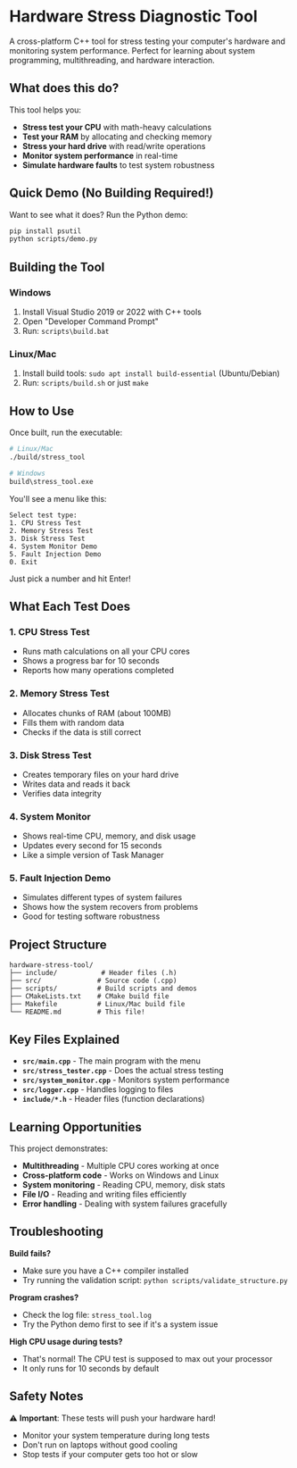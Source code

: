 # Hardware Stress Diagnostic Tool

A cross-platform C++ tool for stress testing your computer's hardware and monitoring system performance. Perfect for learning about system programming, multithreading, and hardware interaction.

## What does this do?

This tool helps you:
- **Stress test your CPU** with math-heavy calculations
- **Test your RAM** by allocating and checking memory
- **Stress your hard drive** with read/write operations  
- **Monitor system performance** in real-time
- **Simulate hardware faults** to test system robustness

## Quick Demo (No Building Required!)

Want to see what it does? Run the Python demo:
```bash
pip install psutil
python scripts/demo.py
```

## Building the Tool

### Windows
1. Install Visual Studio 2019 or 2022 with C++ tools
2. Open "Developer Command Prompt"
3. Run: `scripts\build.bat`

### Linux/Mac
1. Install build tools: `sudo apt install build-essential` (Ubuntu/Debian)
2. Run: `scripts/build.sh` or just `make`

## How to Use

Once built, run the executable:
```bash
# Linux/Mac
./build/stress_tool

# Windows
build\stress_tool.exe
```

You'll see a menu like this:
```
Select test type:
1. CPU Stress Test
2. Memory Stress Test
3. Disk Stress Test
4. System Monitor Demo
5. Fault Injection Demo
0. Exit
```

Just pick a number and hit Enter!

## What Each Test Does

### 1. CPU Stress Test
- Runs math calculations on all your CPU cores
- Shows a progress bar for 10 seconds
- Reports how many operations completed

### 2. Memory Stress Test  
- Allocates chunks of RAM (about 100MB)
- Fills them with random data
- Checks if the data is still correct

### 3. Disk Stress Test
- Creates temporary files on your hard drive
- Writes data and reads it back
- Verifies data integrity

### 4. System Monitor
- Shows real-time CPU, memory, and disk usage
- Updates every second for 15 seconds
- Like a simple version of Task Manager

### 5. Fault Injection Demo
- Simulates different types of system failures
- Shows how the system recovers from problems
- Good for testing software robustness

## Project Structure

```
hardware-stress-tool/
├── include/           # Header files (.h)
├── src/              # Source code (.cpp)  
├── scripts/          # Build scripts and demos
├── CMakeLists.txt    # CMake build file
├── Makefile          # Linux/Mac build file
└── README.md         # This file!
```

## Key Files Explained

- **`src/main.cpp`** - The main program with the menu
- **`src/stress_tester.cpp`** - Does the actual stress testing
- **`src/system_monitor.cpp`** - Monitors system performance
- **`src/logger.cpp`** - Handles logging to files
- **`include/*.h`** - Header files (function declarations)

## Learning Opportunities

This project demonstrates:
- **Multithreading** - Multiple CPU cores working at once
- **Cross-platform code** - Works on Windows and Linux
- **System monitoring** - Reading CPU, memory, disk stats
- **File I/O** - Reading and writing files efficiently
- **Error handling** - Dealing with system failures gracefully

## Troubleshooting

**Build fails?**
- Make sure you have a C++ compiler installed
- Try running the validation script: `python scripts/validate_structure.py`

**Program crashes?**
- Check the log file: `stress_tool.log`
- Try the Python demo first to see if it's a system issue

**High CPU usage during tests?**
- That's normal! The CPU test is supposed to max out your processor
- It only runs for 10 seconds by default

## Safety Notes

⚠️ **Important**: These tests will push your hardware hard!
- Monitor your system temperature during long tests
- Don't run on laptops without good cooling
- Stop tests if your computer gets too hot or slow
